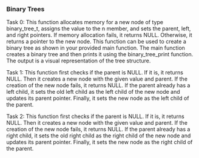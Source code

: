 ### Binary Trees

Task 0: This function allocates memory for a new node of type binary_tree_t, assigns the value to the n member, and sets the parent, left, and right pointers. If memory allocation fails, it returns NULL. Otherwise, it returns a pointer to the new node. This function can be used to create a binary tree as shown in your provided main function. The main function creates a binary tree and then prints it using the binary_tree_print function. The output is a visual representation of the tree structure.

Task 1: This function first checks if the parent is NULL. If it is, it returns NULL. Then it creates a new node with the given value and parent. If the creation of the new node fails, it returns NULL. If the parent already has a left child, it sets the old left child as the left child of the new node and updates its parent pointer. Finally, it sets the new node as the left child of the parent.

Task 2: This function first checks if the parent is NULL. If it is, it returns NULL. Then it creates a new node with the given value and parent. If the creation of the new node fails, it returns NULL. If the parent already has a right child, it sets the old right child as the right child of the new node and updates its parent pointer. Finally, it sets the new node as the right child of the parent.
